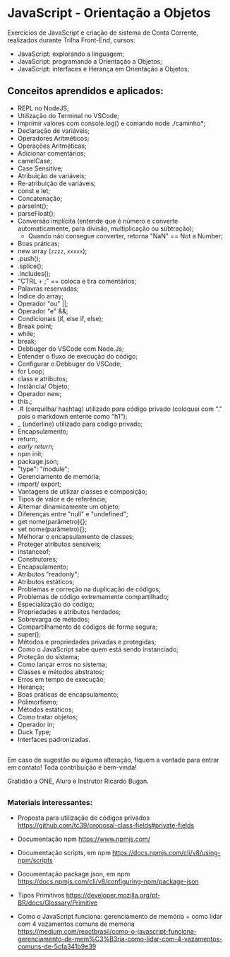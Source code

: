 # JavaScript - Orientação a Objetos

Exercícios de JavaScript e criação de sistema de Conta Corrente, realizados durante Trilha Front-End, cursos:
- JavaScript: explorando a linguagem;
- JavaScript: programando a Orientação a Objetos;
- JavaScript: interfaces e Herança em Orientação a Objetos;

##

## Conceitos aprendidos e aplicados:

- REPL no NodeJS;
- Utilização do Terminal no VSCode;
- Imprimir valores com console.log() e comando node ./caminho*;
- Declaração de variáveis;
- Operadores Aritméticos;
- Operações Aritméticas;
- Adicionar comentários;
- camelCase;
- Case Sensitive;
- Atribuição de variáveis;
- Re-atribuição de variáveis;
- const e let;
- Concatenação;
- parseInt();
- parseFloat();
- Conversão implícita (entende que é número e converte automaticamente, para divisão, multiplicação ou subtração);
  - Quando não consegue converter, retorna "NaN" == Not a Number;
- Boas práticas;
- new array (`zzzz`, `xxxxx`);
- .push();
- .splice();
- .includes();
- "CTRL + ;" == coloca e tira comentários;
- Palavras reservadas;
- Índice do array;
- Operador "ou" ||;
- Operador "e" &&;
- Condicionais (if, else if, else);
- Break point;
- while;
- break;
- Debbuger do VSCode com Node.Js;
- Entender o fluxo de execução do código;
- Configurar o Debbuger do VSCode;
- for Loop;
- class e atributos;
- Instância/ Objeto;
- Operador new;
- this.;
- .# (cerquilha/ hashtag) utilizado para código privado (coloquei com "." pois o markdown entente como "h1");
- _ (underline) utilizado para código privado;
- Encapsulamento;
- return;
- *early return*;
- npm init;
- package.json;
- "type": "module";
- Gerenciamento de memória;
- import/ export;
- Vantagens de utilizar classes e composição;
- Tipos de valor e de referência;
- Alternar dinamicamente um objeto;
- Diferenças entre "null" e "undefined";
- get nome(parâmetro){};
- set nome(parâmetro){};
- Melhorar o encapsulamento de classes;
- Proteger atributos sensíveis;
- instanceof;
- Construtores;
- Encapsulamento;
- Atributos "readonly";
- Atributos estáticos;
- Problemas e correção na duplicação de códigos;
- Problemas de código extremamente compartilhado;
- Especialização do código;
- Propriedades e atributos herdados;
- Sobrevarga de métodos;
- Compartilhamento de códigos de forma segura;
- super();
- Métodos e propriedades privadas e protegidas;
- Como o JavaScript sabe quem está sendo instanciado;
- Proteção do sistema;
- Como lançar erros no sistema;
- Classes e métodos abstratos;
- Erros em tempo de execução;
- Herança;
- Boas práticas de encapsulamento;
- Polimorfismo;
- Métodos estáticos;
- Como tratar objetos;
- Operador in;
- Duck Type;
- Interfaces padronizadas.


##

Em caso de sugestão ou alguma alteração, fiquem a vontade para entrar em contato! Toda contribuição é bem-vinda!

Gratidão a ONE, Alura e Instrutor Ricardo Bugan.

##

### Materiais interessantes:

- Proposta para utilização de códigos privados
https://github.com/tc39/proposal-class-fields#private-fields


- Documentação npm
https://www.npmjs.com/


- Documentação scripts, em npm
https://docs.npmjs.com/cli/v8/using-npm/scripts


- Documentação package.json, em npm
https://docs.npmjs.com/cli/v8/configuring-npm/package-json


- Tipos Primitivos
https://developer.mozilla.org/pt-BR/docs/Glossary/Primitive


- Como o JavaScript funciona: gerenciamento de memória + como lidar com 4 vazamentos comuns de memória
https://medium.com/reactbrasil/como-o-javascript-funciona-gerenciamento-de-mem%C3%B3ria-como-lidar-com-4-vazamentos-comuns-de-5cfa341b9e39

